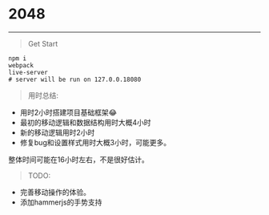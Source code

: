 # 2048
---
> Get Start

```
npm i
webpack
live-server
# server will be run on 127.0.0.18080
```

> 用时总结:

* 用时2小时搭建项目基础框架😂
* 最初的移动逻辑和数据结构用时大概4小时
* 新的移动逻辑用时2小时
* 修复bug和设置样式用时大概3小时，可能更多。

整体时间可能在16小时左右，不是很好估计。


> TODO:

* 完善移动操作的体验。
* 添加hammerjs的手势支持
